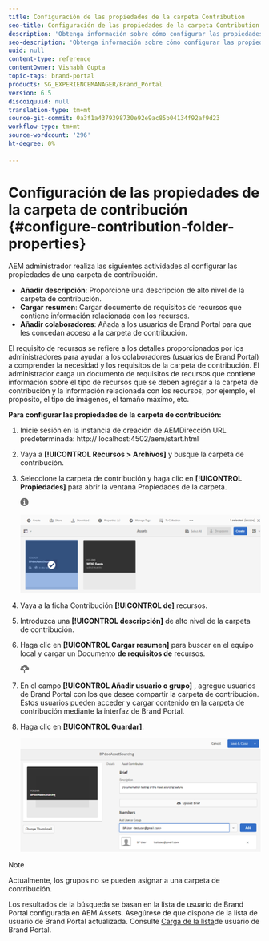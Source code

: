 ```yaml
---
title: Configuración de las propiedades de la carpeta Contribution
seo-title: Configuración de las propiedades de la carpeta Contribution
description: 'Obtenga información sobre cómo configurar las propiedades de una carpeta de contribución en AEM Assets. '
seo-description: 'Obtenga información sobre cómo configurar las propiedades de una carpeta de contribución en AEM Assets. '
uuid: null
content-type: reference
contentOwner: Vishabh Gupta
topic-tags: brand-portal
products: SG_EXPERIENCEMANAGER/Brand_Portal
version: 6.5
discoiquuid: null
translation-type: tm+mt
source-git-commit: 0a3f1a4379398730e92e9ac85b04134f92af9d23
workflow-type: tm+mt
source-wordcount: '296'
ht-degree: 0%

---
```



# Configuración de las propiedades de la carpeta de contribución {#configure-contribution-folder-properties}

AEM administrador realiza las siguientes actividades al configurar las propiedades de una carpeta de contribución.

* **Añadir descripción**: Proporcione una descripción de alto nivel de la carpeta de contribución.
* **Cargar resumen**:  Cargar documento de requisitos de recursos que contiene información relacionada con los recursos.
* **Añadir colaboradores**: Añada a los usuarios de Brand Portal para que les concedan acceso a la carpeta de contribución.

El requisito de recursos se refiere a los detalles proporcionados por los administradores para ayudar a los colaboradores (usuarios de Brand Portal) a comprender la necesidad y los requisitos de la carpeta de contribución. El administrador carga un documento de requisitos de recursos que contiene información sobre el tipo de recursos que se deben agregar a la carpeta de contribución y la información relacionada con los recursos, por ejemplo, el propósito, el tipo de imágenes, el tamaño máximo, etc.

**Para configurar las propiedades de la carpeta de contribución:**

1. Inicie sesión en la instancia de creación de AEMDirección URL predeterminada: http:// localhost:4502/aem/start.html
1. Vaya a **[!UICONTROL Recursos > Archivos]** y busque la carpeta de contribución.
1. Seleccione la carpeta de contribución y haga clic en **[!UICONTROL Propiedades]** para abrir la ventana Propiedades de la carpeta.

   ![](assets/properties.png)

   ![](assets/contribution-folder-property1.png)

1. Vaya a la ficha Contribución **[!UICONTROL de]** recursos.
1. Introduzca una **[!UICONTROL descripción]** de alto nivel de la carpeta de contribución.
1. Haga clic en **[!UICONTROL Cargar resumen]** para buscar en el equipo local y cargar un Documento **de requisitos de** recursos.

   ![](assets/upload.png)

1. En el campo **[!UICONTROL Añadir usuario o grupo]** , agregue usuarios de Brand Portal con los que desee compartir la carpeta de contribución. Estos usuarios pueden acceder y cargar contenido en la carpeta de contribución mediante la interfaz de Brand Portal.
1. Haga clic en **[!UICONTROL Guardar]**.

   ![](assets/contribution-folder-property2.png)

>[!NOTE]
>
>Actualmente, los grupos no se pueden asignar a una carpeta de contribución.
>
>Los resultados de la búsqueda se basan en la lista de usuario de Brand Portal configurada en AEM Assets. Asegúrese de que dispone de la lista de usuario de Brand Portal actualizada. Consulte [Carga de la lista](brand-portal-configure-asset-sourcing.md)de usuario de Brand Portal.
